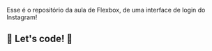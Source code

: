 

Esse é o repositório da aula de Flexbox, de uma interface de login do Instagram! 


## 🚀 Let's code! 🚀
